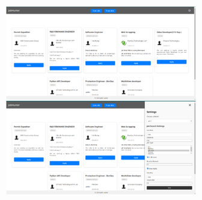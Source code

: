 ![Implementation 1](https://github.com/MinatoNamikaze02/suitup/blob/master/assets/imp1.png)
![Implementation 2](https://github.com/MinatoNamikaze02/suitup/blob/master/assets/imp2.png)

